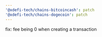 ```yaml
---
'@xdefi-tech/chains-bitcoincash': patch
'@xdefi-tech/chains-dogecoin': patch
---
```


fix: fee being 0 when creating a transaction
